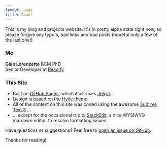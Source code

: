 ```yaml
---
layout: page
title: About
---
```


This is my blog and projects website. It's in pretty alpha state right now, so please forgive any typo's, bad links and bad posts (hopeful only a few of the last one!)

### Me

**Gian Lorenzetto** BCM PhD  
Senior Developer at [Readify](http://www.readify/net)

### This Site

* Built on [GitHub Pages](https://pages.github.com), which itself uses [Jekyll](https://jekyllrb.com).
* Design is based on the [Hyde](https://github.com/poole/hyde) theme.
* All of the content on this site was coded using the awesome [Sublime Text 3](http://sublimetext.com) ...
* ... except for the occaisional trip to [StackEdit](https://stackedit.io/editor#), a nice WYSIWYG mardown editor, to resolve formatting issues.

Have questions or suggestions? Feel free to [open an issue on GitHub](https://github.com/GianLorenzetto/GianLorenzetto.github.io/issues/new).

Thanks for reading!
